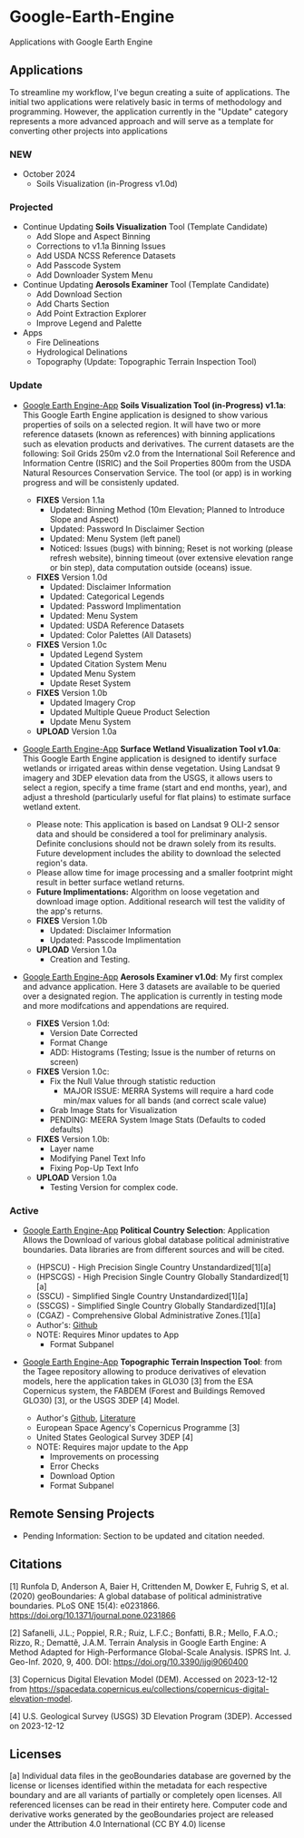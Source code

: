 # Google-Earth-Engine
Applications with Google Earth Engine


## Applications
To streamline my workflow, I've begun creating a suite of applications. The initial two applications were relatively basic in terms of methodology and programming. However, the application currently in the "Update" category represents a more advanced approach and will serve as a template for converting other projects into applications

### NEW
- October 2024
	- Soils Visualization (in-Progress v1.0d)

### Projected
- Continue Updating **Soils Visualization** Tool (Template Candidate)
	- Add Slope and Aspect Binning
 	- Corrections to v1.1a Binning Issues
	- Add USDA NCSS Reference Datasets
	- Add Passcode System
	- Add Downloader System Menu
-  Continue Updating **Aerosols Examiner** Tool (Template Candidate)
	-  Add Download Section
 	-  Add Charts Section
 	-  Add Point Extraction Explorer
  	-  Improve Legend and Palette  
  - Apps
   	- Fire Delineations
    - Hydrological Delinations
    - Topography (Update: Topographic Terrain Inspection Tool)   
### Update
- [Google Earth Engine-App](https://ee-marcelluscampes.projects.earthengine.app/view/soils-exploratory-tool-in-progress-v11a) **Soils Visualization Tool (in-Progress) v1.1a**: This Google Earth Engine application is designed to show various properties of soils on a selected region. It will have two or more reference datasets (known as references) with binning applications such as elevation products and derivatives. The current datasets are the following: Soil Grids 250m v2.0 from the International Soil Reference and Information Centre (ISRIC) and the Soil Properties 800m from the USDA Natural Resources Conservation Service.  The tool (or app) is in working progress and will be consistenly updated.
	- **FIXES** Version 1.1a
		- Updated: Binning Method (10m Elevation; Planned to Introduce Slope and Aspect)
		- Updated: Password In Disclaimer Section
		- Updated: Menu System (left panel)
		- Noticed: Issues (bugs) with binning; Reset is not working (please refresh website), binning timeout (over extensive elevation range or bin step), data computation outside (oceans) issue.
	- **FIXES** Version 1.0d
 		- Updated: Disclaimer Information
		- Updated: Categorical Legends
  		- Updated: Password Implimentation
  		- Updated: Menu System
  		- Updated: USDA Reference Datasets
  		- Updated: Color Palettes (All Datasets)
	- **FIXES** Version 1.0c
 		- Updated Legend System
   		- Updated Citation System Menu
     	- Updated Menu System
     	- Update Reset System
	- **FIXES** Version 1.0b
		- Updated Imagery Crop
		- Updated Multiple Queue Product Selection
		- Update Menu System
 	- **UPLOAD** Version 1.0a

- [Google Earth Engine-App](https://ee-marcelluscampes.projects.earthengine.app/view/wetlands-exploratory-tool-in-progress-v10b) **Surface Wetland Visualization Tool v1.0a**: This Google Earth Engine application is designed to identify surface wetlands or irrigated areas within dense vegetation. Using Landsat 9 imagery and 3DEP elevation data from the USGS, it allows users to select a region, specify a time frame (start and end months, year), and adjust a threshold (particularly useful for flat plains) to estimate surface wetland extent.
	- Please note: This application is based on Landsat 9 OLI-2 sensor data and should be considered a tool for preliminary analysis. Definite conclusions should not be drawn solely from its results. Future development includes the ability to download the selected region's data.
	- Please allow time for image processing and a smaller footprint might result in better surface wetland returns.
 	- **Future Implimentations:** Algorithm on loose vegetation and download image option. Additional research will test the validity of the app's returns.
  	- **FIXES** Version 1.0b
  		- Updated: Disclaimer Information
  		- Updated: Passcode Implimentation
	- **UPLOAD** Version 1.0a
		- Creation and Testing.


- [Google Earth Engine-App](https://ee-marcelluscampes.projects.earthengine.app/view/aerosols-examiner-sensing-tool-v10d) **Aerosols Examiner v1.0d**: My first complex and advance application. Here 3 datasets are available to be queried over a designated region. The application is currently in testing mode and more modifcations and appendations are required.
	- **FIXES** Version 1.0d:
 		- Version Date Corrected
   		- Format Change
     	- ADD: Histograms (Testing; Issue is the number of returns on screen)
 	- **FIXES** Version 1.0c:
  		- Fix the Null Value through statistic reduction
    		- MAJOR ISSUE: MERRA Systems will require a hard code min/max values for all bands (and correct scale value)
 		- Grab Image Stats for Visualization
 		- PENDING: MEERA System Image Stats (Defaults to coded defaults)
 	- **FIXES** Version 1.0b:
  		- Layer name
		- Modifying Panel Text Info
		- Fixing Pop-Up Text Info
	- **UPLOAD** Version 1.0a
		- Testing Version for complex code.
  
### Active
- [Google Earth Engine-App](https://ee-marcelluscampes.projects.earthengine.app/view/political-country-selection) **Political Country Selection**: Application Allows the Download of various global database political administrative boundaries. Data libraries are from different sources and will be cited. 
	- (HPSCU) - High Precision Single Country Unstandardized[1][a] 
	- (HPSCGS) - High Precision Single Country Globally Standardized[1][a] 
	- (SSCU) - Simplified Single Country Unstandardized[1][a]
	- (SSCGS) - Simplified Single Country Globally Standardized[1][a]
	- (CGAZ) - Comprehensive Global Administrative Zones.[1][a]
	- Author's: [Github](https://github.com/wmgeolab/geoBoundaries)
 	- NOTE: Requires Minor updates to App
  		- Format Subpanel

- [Google Earth Engine-App](https://ee-marcelluscampes.projects.earthengine.app/view/topographic-inspector)  **Topographic Terrain Inspection Tool**: from the Tagee repository allowing to  produce derivatives of elevation models, here the application takes in GLO30 [3] from the ESA Copernicus system, the FABDEM (Forest and Buildings Removed GLO30) [3], or the USGS 3DEP [4] Model.  
	- Author's [Github](https://github.com/zecojls/tagee), [Literature](https://www.mdpi.com/2220-9964/9/6/400)
 	- European Space Agency's Copernicus Programme [3]
  	- United States Geological Survey 3DEP [4]
  	- NOTE: Requires major update to the App
  		- Improvements on processing
  		- Error Checks
  		- Download Option
  	 	- Format Subpanel

## Remote Sensing Projects 
- Pending Information: Section to be updated and citation needed.

## Citations
[1] Runfola D, Anderson A, Baier H, Crittenden M, Dowker E, Fuhrig S, et al. (2020) geoBoundaries: A global database of political administrative boundaries. PLoS ONE 15(4): e0231866. https://doi.org/10.1371/journal.pone.0231866

[2] Safanelli, J.L.; Poppiel, R.R.; Ruiz, L.F.C.; Bonfatti, B.R.; Mello, F.A.O.; Rizzo, R.; Demattê, J.A.M. Terrain Analysis in Google Earth Engine: A Method Adapted for High-Performance Global-Scale Analysis. ISPRS Int. J. Geo-Inf. 2020, 9, 400. DOI: https://doi.org/10.3390/ijgi9060400

[3] Copernicus Digital Elevation Model (DEM). Accessed on 2023-12-12 from https://spacedata.copernicus.eu/collections/copernicus-digital-elevation-model.

[4] U.S. Geological Survey (USGS) 3D Elevation Program (3DEP). Accessed on 2023-12-12 

## Licenses
[a] Individual data files in the geoBoundaries database are governed by the license or licenses identified within the metadata for each respective boundary and are all variants of partially or completely open licenses. All referenced licenses can be read in their entirety here. Computer code and derivative works generated by the geoBoundaries project are released under the Attribution 4.0 International (CC BY 4.0) license


